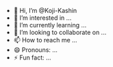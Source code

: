 - 👋 Hi, I’m @Koji-Kashin
- 👀 I’m interested in ...
- 🌱 I’m currently learning ...
- 💞️ I’m looking to collaborate on ...
- 📫 How to reach me ...
- 😄 Pronouns: ...
- ⚡ Fun fact: ...

<!---
Koji-Kashin/Koji-Kashin is a ✨ special ✨ repository because its `README.md` (this file) appears on your GitHub profile.
You can click the Preview link to take a look at your changes.
--->

